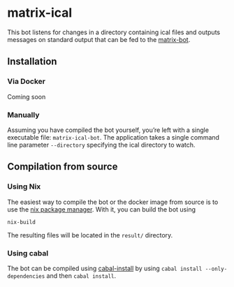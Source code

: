 # matrix-ical

This bot listens for changes in a directory containing ical files and outputs messages on standard output that can be fed to the [matrix-bot](http://github.com/plapadoo/matrix-bot).

## Installation

### Via Docker

Coming soon

### Manually

Assuming you have compiled the bot yourself, you’re left with a single executable file:  `matrix-ical-bot`. The application takes a single command line parameter `--directory` specifying the ical directory to watch.

## Compilation from source

### Using Nix

The easiest way to compile the bot or the docker image from source is to use the [nix package manager](https://nixos.org/nix/). With it, you can build the bot using

    nix-build

The resulting files will be located in the `result/` directory.

### Using cabal

The bot can be compiled using [cabal-install](https://www.haskell.org/cabal/) by using `cabal install --only-dependencies` and then `cabal install`.
